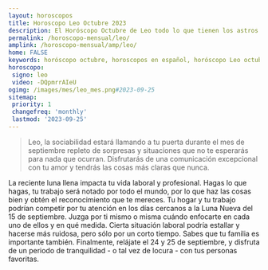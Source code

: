 ```yaml
---
layout: horoscopos
title: Horoscopo Leo Octubre 2023
description: El Horóscopo Octubre de Leo todo lo que tienen los astros preparados para este mes, amor, trabajo, familia. Todo sobre astrologia, tarot, predicciones. Horoscopo gratis en español, predicciones y astrología.
permalink: /horoscopo-mensual/leo/
amplink: /horoscopo-mensual/amp/leo/
home: FALSE
keywords: horóscopo octubre, horoscopos en español, horóscopo Leo octubre , horóscopo esperanza gracia, horoscop, horóscopos gratis, horoscopo Leo, Tarot, Astrologia, Zodíaco, Leo, horoscopo gratis, horoscopo del mes 
horoscopo:
 signo: leo
 video: -DQpmrrAIeU
ogimg: /images/mes/leo_mes.png#2023-09-25
sitemap:
 priority: 1
 changefreq: 'monthly'
 lastmod: '2023-09-25'
---
```



 > Leo, la sociabilidad estará llamando a tu puerta durante el mes de septiembre repleto de sorpresas y situaciones que no te esperarás para nada que ocurran. Disfrutarás de una comunicación excepcional con tu amor y tendrás las cosas más claras que nunca.



La reciente luna llena impacta tu vida laboral y profesional. Hagas lo que hagas, tu trabajo será notado por todo el mundo, por lo que haz las cosas bien y obtén el reconocimiento que te mereces. Tu hogar y tu trabajo podrían competir por tu atención en los días cercanos a la Luna Nueva del 15 de septiembre. Juzga por ti mismo o misma cuándo enfocarte en cada uno de ellos y en qué medida. Cierta situación laboral podría estallar y hacerse más ruidosa, pero sólo por un corto tiempo. Sabes que tu familia es importante también. Finalmente, relájate el 24 y 25 de septiembre, y disfruta de un periodo de tranquilidad - o tal vez de locura - con tus personas favoritas.